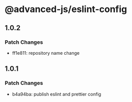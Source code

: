 # @advanced-js/eslint-config

## 1.0.2

### Patch Changes

- ff1e811: repository name change

## 1.0.1

### Patch Changes

- b4a94ba: publish eslint and prettier config
